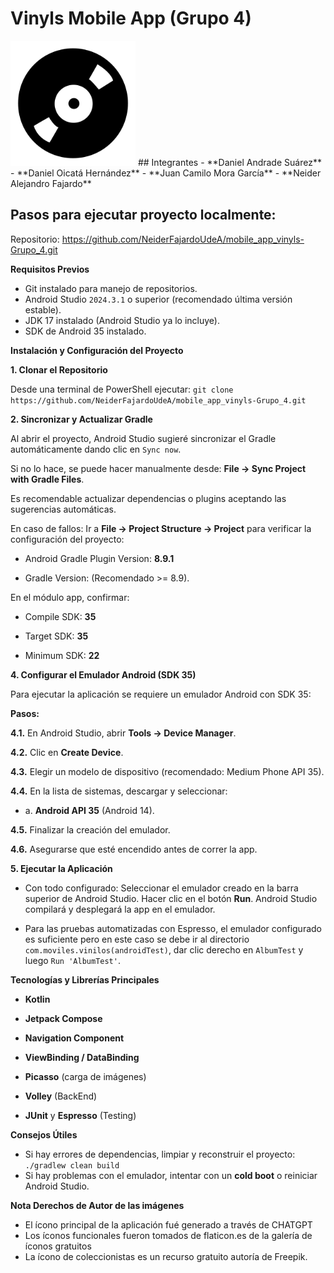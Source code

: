 # **Vinyls Mobile App (Grupo 4)**
<img src="app/src/main/res/mipmap-hdpi/vinilo.png" alt="Descripción de la imagen" width="200"/>
## Integrantes
- **Daniel Andrade Suárez**
- **Daniel Oicatá Hernández**
- **Juan Camilo Mora García**
- **Neider Alejandro Fajardo**

## Pasos para ejecutar proyecto localmente:
Repositorio: https://github.com/NeiderFajardoUdeA/mobile_app_vinyls-Grupo_4.git

**Requisitos Previos**
- Git instalado para manejo de repositorios.
- Android Studio `2024.3.1` o superior (recomendado última versión estable).
- JDK 17 instalado (Android Studio ya lo incluye).
- SDK de Android 35 instalado.

**Instalación y Configuración del Proyecto**

**1. Clonar el Repositorio**

Desde una terminal de PowerShell ejecutar:
`git clone https://github.com/NeiderFajardoUdeA/mobile_app_vinyls-Grupo_4.git`

**2. Sincronizar y Actualizar Gradle**

Al abrir el proyecto, Android Studio sugieré sincronizar el Gradle automáticamente dando clic en `Sync now`. 

Si no lo hace, se puede hacer manualmente desde: **File → Sync Project with Gradle Files**.

Es recomendable actualizar dependencias o plugins aceptando las sugerencias automáticas.

En caso de fallos: Ir a **File → Project Structure → Project** para verificar la configuración del proyecto:

- Android Gradle Plugin Version: **8.9.1**

- Gradle Version: (Recomendado >= 8.9).

En el módulo app, confirmar:

- Compile SDK: **35**

- Target SDK: **35**

- Minimum SDK: **22**

**4. Configurar el Emulador Android (SDK 35)**

Para ejecutar la aplicación se requiere un emulador Android con SDK 35:

**Pasos:**

**4.1\.** En Android Studio, abrir **Tools → Device Manager**.

**4.2\.** Clic en **Create Device**.

**4.3\.** Elegir un modelo de dispositivo (recomendado: Medium Phone API 35).

**4.4\.** En la lista de sistemas, descargar y seleccionar:

- a. **Android API 35** (Android 14).

**4.5\.** Finalizar la creación del emulador.

**4.6\.** Asegurarse que esté encendido antes de correr la app.

**5. Ejecutar la Aplicación**

- Con todo configurado: Seleccionar el emulador creado en la barra superior de Android Studio. Hacer clic en el botón **Run**. Android Studio compilará y desplegará la app en el emulador.

- Para las pruebas automatizadas con Espresso, el emulador configurado es suficiente pero en este caso se debe ir al directorio `com.moviles.vinilos(androidTest)`, dar clic derecho en `AlbumTest` y luego `Run 'AlbumTest'`.

**Tecnologías y Librerías Principales**

- **Kotlin**

- **Jetpack Compose**

- **Navigation Component**

- **ViewBinding / DataBinding**

- **Picasso** (carga de imágenes)

- **Volley** (BackEnd)

- **JUnit** y **Espresso** (Testing)

**Consejos Útiles**

- Si hay errores de dependencias, limpiar y reconstruir el proyecto: `./gradlew clean build`
- Si hay problemas con el emulador, intentar con un **cold boot** o reiniciar Android Studio.


**Nota Derechos de Autor de las imágenes**
- El ícono principal de la aplicación fué generado a través de CHATGPT
- Los íconos funcionales fueron tomados de flaticon.es de la galería de íconos gratuitos
- La ícono de coleccionistas es un recurso gratuito autoría de Freepik.